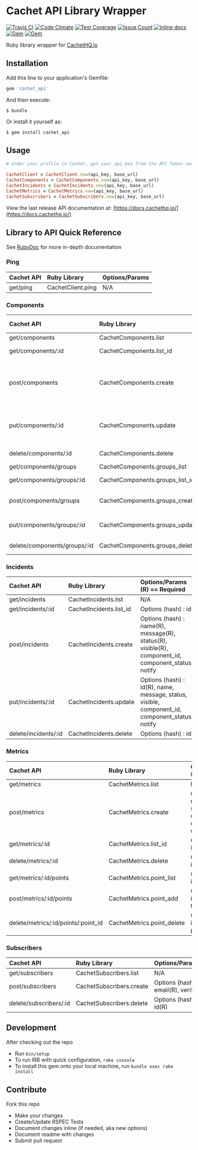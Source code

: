 # Cachet API Library Wrapper
[![Travis CI](https://travis-ci.org/TheFynx/cachet_api.svg)](https://travis-ci.org/TheFynx/cachet_api) [![Code Climate](https://codeclimate.com/github/TheFynx/cachet_api/badges/gpa.svg)](https://codeclimate.com/github/TheFynx/cachet_api) [![Test Coverage](https://codeclimate.com/github/TheFynx/cachet_api/badges/coverage.svg)](https://codeclimate.com/github/TheFynx/cachet_api/coverage) [![Issue Count](https://codeclimate.com/github/TheFynx/cachet_api/badges/issue_count.svg)](https://codeclimate.com/github/TheFynx/cachet_api) [![Inline docs](http://inch-ci.org/github/thefynx/cachet_api.svg?branch=master)](http://inch-ci.org/github/thefynx/cachet_api) [![Gem](https://img.shields.io/gem/v/cachet_api.svg)](https://rubygems.org/gems/cachet_api) [![Gem](https://img.shields.io/gem/dt/cachet_api.svg)](https://rubygems.org/gems/cachet_api)

Ruby library wrapper for [CachetHQ.io](https://cachethq.io)

## Installation
Add this line to your application's Gemfile:

```ruby
gem 'cachet_api'
```

And then execute:

```
$ bundle
```

Or install it yourself as:

```
$ gem install cachet_api
```

## Usage

```ruby
# Under your profile in Cachet, get your api_key from the API Token section. Base url is https://demo.cachethq.io/api/v1/ or https://cachet.yourdomain.com/api/v1/

CachetClient = CachetClient.new(api_key, base_url)
CachetComponents = CachetComponents.new(api_key, base_url)
CachetIncidents = CachetIncidents.new(api_key, base_url)
CachetMetrics = CachetMetrics.new(api_key, base_url)
CachetSubscribers = CachetSubscribers.new(api_key, base_url)
```

View the last release API documentation at: [https://docs.cachethq.io/](https://docs.cachethq.io/)

## Library to API Quick Reference
See [RubyDoc](http://www.rubydoc.info/github/TheFynx/cachet_api) for more in-depth documentation

### Ping

Cachet API | Ruby Library      | Options/Params
:--------- | :---------------- | :-------------
get/ping   | CachetClient.ping | N/A            |

### Components

Cachet API                   | Ruby Library                    | Options/Params (R) == Required
:--------------------------- | :------------------------------ | :-------------------------------------------------------------------------------
get/components               | CachetComponents.list           | N/A                                                                              |
get/components/:id           | CachetComponents.list_id        | Options (hash) : id                                                              |
post/components              | CachetComponents.create         | Options (hash) : name(R), status(R), description, link, order, group_id, enabled |
put/components/:id           | CachetComponents.update         | Options (hash) : id(R), status(R), name(R), link, order, group_id, enabled       |
delete/components/:id        | CachetComponents.delete         | Options (hash) : id(R)                                                           |
get/components/groups        | CachetComponents.groups_list    | N/A                                                                              |
get/components/groups/:id    | CachetComponents.groups_list_id | Options (hash) : id(R)                                                           |
post/components/groups       | CachetComponents.groups_create  | Options (hash) : name(R), order, collapsed(R)                                    |
put/components/groups/:id    | CachetComponents.groups_update  | Options (hash) : id(R), name, order, collapsed                                   |
delete/components/groups/:id | CachetComponents.groups_delete  | Options (hash) : id(R)                                                           |

### Incidents

Cachet API           | Ruby Library            | Options/Params (R) == Required
:------------------- | :---------------------- | :--------------------------------------------------------------------------------------------------
get/incidents        | CachetIncidents.list    | N/A                                                                                                 |
get/incidents/:id    | CachetIncidents.list_id | Options (hash) : id                                                                                 |
post/incidents       | CachetIncidents.create  | Options (hash) : name(R), message(R), status(R), visible(R), component_id, component_status, notify |
put/incidents/:id    | CachetIncidents.update  | Options (hash) : id(R), name, message, status, visible, component_id, component_status, notify      |
delete/incidents/:id | CachetIncidents.delete  | Options (hash) : id                                                                                 |

### Metrics

Cachet API                          | Ruby Library               | Options/Params (R) == Required
:---------------------------------- | :------------------------- | :--------------------------------------------------------------------------------------
get/metrics                         | CachetMetrics.list         | N/A                                                                                     |
post/metrics                        | CachetMetrics.create       | Options (hash) : name(R), suffix(R), description(R), default_value(R), display_chart(R) |
get/metrics/:id                     | CachetMetrics.list_id      | Options (hash) : id(R)                                                                  |
delete/metrics/:id                  | CachetMetrics.delete       | Options (hash) : id(R)                                                                  |
get/metrics/:id/points              | CachetMetrics.point_list   | Options (hash) : id (R)                                                                 |
post/metrics/:id/points             | CachetMetrics.point_add    | Options (hash) : id(R), value(R), timestamp                                             |
delete/metrics/:id/points/:point_id | CachetMetrics.point_delete | Options (hash) : id(R), point_id(R)                                                     |

### Subscribers

Cachet API             | Ruby Library             | Options/Params
:--------------------- | :----------------------- | :--------------------------------
get/subscribers        | CachetSubscribers.list   | N/A                               |
post/subscribers       | CachetSubscribers.create | Options (hash) : email(R), verify |
delete/subscribers/:id | CachetSubscribers.delete | Options (hash) : id(R)            |

## Development
After checking out the repo
- Run `bin/setup`
- To run IRB with quick configuration, `rake console`
- To install this gem onto your local machine, run `bundle exec rake install`

## Contribute
Fork this repo
- Make your changes
- Create/Update RSPEC Tests
- Document changes inline (if needed, aka new options)
- Document readme with changes
- Submit pull request
